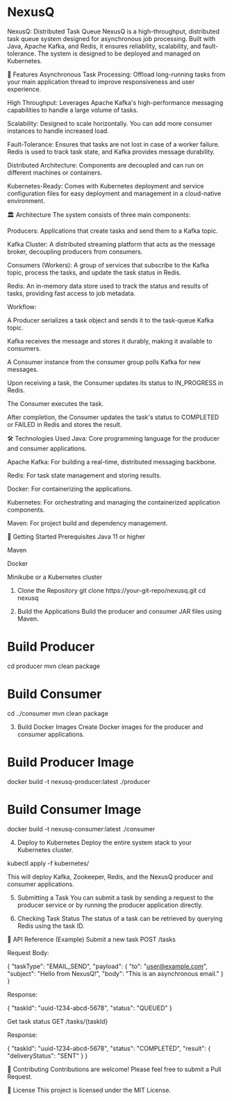 # NexusQ
NexusQ: Distributed Task Queue
NexusQ is a high-throughput, distributed task queue system designed for asynchronous job processing. Built with Java, Apache Kafka, and Redis, it ensures reliability, scalability, and fault-tolerance. The system is designed to be deployed and managed on Kubernetes.

🚀 Features
Asynchronous Task Processing: Offload long-running tasks from your main application thread to improve responsiveness and user experience.

High Throughput: Leverages Apache Kafka's high-performance messaging capabilities to handle a large volume of tasks.

Scalability: Designed to scale horizontally. You can add more consumer instances to handle increased load.

Fault-Tolerance: Ensures that tasks are not lost in case of a worker failure. Redis is used to track task state, and Kafka provides message durability.

Distributed Architecture: Components are decoupled and can run on different machines or containers.

Kubernetes-Ready: Comes with Kubernetes deployment and service configuration files for easy deployment and management in a cloud-native environment.

🏛️ Architecture
The system consists of three main components:

Producers: Applications that create tasks and send them to a Kafka topic.

Kafka Cluster: A distributed streaming platform that acts as the message broker, decoupling producers from consumers.

Consumers (Workers): A group of services that subscribe to the Kafka topic, process the tasks, and update the task status in Redis.

Redis: An in-memory data store used to track the status and results of tasks, providing fast access to job metadata.

Workflow:

A Producer serializes a task object and sends it to the task-queue Kafka topic.

Kafka receives the message and stores it durably, making it available to consumers.

A Consumer instance from the consumer group polls Kafka for new messages.

Upon receiving a task, the Consumer updates its status to IN_PROGRESS in Redis.

The Consumer executes the task.

After completion, the Consumer updates the task's status to COMPLETED or FAILED in Redis and stores the result.

🛠️ Technologies Used
Java: Core programming language for the producer and consumer applications.

Apache Kafka: For building a real-time, distributed messaging backbone.

Redis: For task state management and storing results.

Docker: For containerizing the applications.

Kubernetes: For orchestrating and managing the containerized application components.

Maven: For project build and dependency management.

🚀 Getting Started
Prerequisites
Java 11 or higher

Maven

Docker

Minikube or a Kubernetes cluster

1. Clone the Repository
git clone https://your-git-repo/nexusq.git
cd nexusq

2. Build the Applications
Build the producer and consumer JAR files using Maven.

# Build Producer
cd producer
mvn clean package

# Build Consumer
cd ../consumer
mvn clean package

3. Build Docker Images
Create Docker images for the producer and consumer applications.

# Build Producer Image
docker build -t nexusq-producer:latest ./producer

# Build Consumer Image
docker build -t nexusq-consumer:latest ./consumer

4. Deploy to Kubernetes
Deploy the entire system stack to your Kubernetes cluster.

kubectl apply -f kubernetes/

This will deploy Kafka, Zookeeper, Redis, and the NexusQ producer and consumer applications.

5. Submitting a Task
You can submit a task by sending a request to the producer service or by running the producer application directly.

6. Checking Task Status
The status of a task can be retrieved by querying Redis using the task ID.

📄 API Reference (Example)
Submit a new task
POST /tasks

Request Body:

{
  "taskType": "EMAIL_SEND",
  "payload": {
    "to": "user@example.com",
    "subject": "Hello from NexusQ!",
    "body": "This is an asynchronous email."
  }
}

Response:

{
  "taskId": "uuid-1234-abcd-5678",
  "status": "QUEUED"
}

Get task status
GET /tasks/{taskId}

Response:

{
  "taskId": "uuid-1234-abcd-5678",
  "status": "COMPLETED",
  "result": {
    "deliveryStatus": "SENT"
  }
}

🤝 Contributing
Contributions are welcome! Please feel free to submit a Pull Request.

📜 License
This project is licensed under the MIT License.
